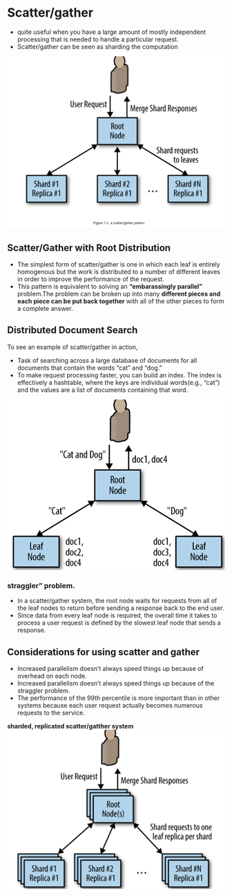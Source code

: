 # Scatter/gather
- quite useful when you have a large amount of mostly independent processing that is needed to handle a particular request.
- Scatter/gather can be seen as sharding the computation 

![picture 7](../../images/6e29da98deaf53eb9be32df6440331973e8d7152b230406704c0feb3333f9e61.png)  

## Scatter/Gather with Root Distribution
- The simplest form of scatter/gather is one in which each leaf is entirely homogenous but the work is distributed to a number of different leaves in order to improve the performance of the request.
- This pattern is equivalent to solving an **“embarassingly parallel”** problem.The problem can be broken up into many **different pieces and each piece can be put back together** with all of the other pieces to form a complete answer.

## Distributed Document Search
To see an example of scatter/gather in action,
- Task of searching across a large database of documents for all documents that contain the words “cat” and “dog.” 
- To make request processing faster, you can build an index. The index is effectively a hashtable, where the keys are individual words(e.g., “cat”) and the values are a list of documents containing that word.

![picture 8](../../images/2eac9560ac59257a28d646268811857e2b495cf44a7b9e20ad441c934d9f4b92.png)  

### straggler” problem. 
- In a scatter/gather system, the root node waits for requests from all of the leaf nodes to return before sending a response back to the end user. 
- Since data from every leaf node is required, the overall time it takes to process a user request is defined by the slowest leaf node that sends a response.

## Considerations for using scatter and gather
- Increased parallelism doesn’t always speed things up because of overhead on each node.
- Increased parallelism doesn’t always speed things up because of the straggler problem.
- The performance of the 99th percentile is more important than in other systems because each user request actually becomes numerous requests to the service.

**sharded, replicated scatter/gatther system**
![picture 9](../../images/63cc9eae3e0ab0386898c4f49c960bf4d554b56bda47d20cdac7f6d94d898b75.png)  
